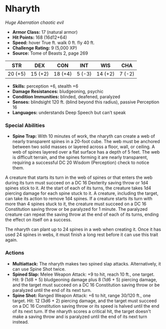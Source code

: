 # Nharyth

*Huge* *Aberration* *chaotic evil*

- **Armor Class:** 17 (natural armor)
- **Hit Points:** 168 (16d12+64)
- **Speed:** hover True ft. walk 0 ft. fly 40 ft.
- **Challenge Rating:** 9 (5,000 XP)
- **Source:** Tome of Beasts 2, page 269

| STR | DEX | CON | INT | WIS | CHA |
| --- | --- | --- | --- | --- | --- |
| 20 (+5) | 15 (+2) | 18 (+4) | 5 (-3) | 14 (+2) | 7 (-2) |

- **Skills:** perception +6, stealth +6
- **Damage Resistances:** bludgeoning, psychic
- **Condition Immunities:** blinded, deafened, paralyzed
- **Senses:** blindsight 120 ft. (blind beyond this radius), passive Perception 16
- **Languages:** understands Deep Speech but can’t speak

### Special Abilities

- **Spine Trap:** With 10 minutes of work, the nharyth can create a web of nearly transparent spines in a 20-foot cube. The web must be anchored between two solid masses or layered across a floor, wall, or ceiling. A web of spines layered over a flat surface has a depth of 5 feet. The web is difficult terrain, and the spines forming it are nearly transparent, requiring a successful DC 20 Wisdom (Perception) check to notice them.

A creature that starts its turn in the web of spines or that enters the web during its turn must succeed on a DC 16 Dexterity saving throw or 1d4 spines stick to it. At the start of each of its turns, the creature takes 1d4 piercing damage for each spine stuck to it. A creature, including the target, can take its action to remove 1d4 spines. If a creature starts its turn with more than 4 spines stuck to it, the creature must succeed on a DC 16 Constitution saving throw or be paralyzed for 1 minute. The paralyzed creature can repeat the saving throw at the end of each of its turns, ending the effect on itself on a success.

The nharyth can plant up to 24 spines in a web when creating it. Once it has used 24 spines in webs, it must finish a long rest before it can use this trait again.

### Actions

- **Multiattack:** The nharyth makes two spined slap attacks. Alternatively, it can use Spine Shot twice.
- **Spined Slap:** Melee Weapon Attack: +9 to hit, reach 10 ft., one target. Hit: 9 (1d8 + 5) bludgeoning damage plus 8 (1d6 + 5) piercing damage, and the target must succeed on a DC 16 Constitution saving throw or be paralyzed until the end of its next turn.
- **Spine Shot:** Ranged Weapon Attack: +6 to hit, range 30/120 ft., one target. Hit: 12 (3d6 + 2) piercing damage, and the target must succeed on a DC 16 Constitution saving throw or its speed is halved until the end of its next turn. If the nharyth scores a critical hit, the target doesn't make a saving throw and is paralyzed until the end of its next turn instead.


